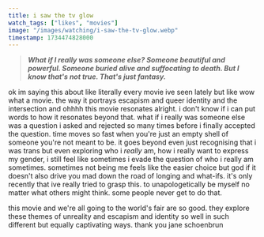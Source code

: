 ```yaml
---
title: i saw the tv glow
watch_tags: ["likes", "movies"]
image: "/images/watching/i-saw-the-tv-glow.webp"
timestamp: 1734474828000
---
```

> ***What if I really was someone else? Someone beautiful and powerful. Someone buried alive and suffocating to death. But I know that's not true. That's just fantasy.***

ok im saying this about like literally every movie ive seen lately but like wow what a movie. the way it portrays escapism and queer identity and the intersection and ohhhh this movie resonates alright. i don't know if i can put words to how it resonates beyond that. what if i really was someone else was a question i asked and rejected so many times before i finally accepted the question. time moves so fast when you're just an empty shell of someone you're not meant to be. it goes beyond even just recognising that i was trans but even exploring who i *really* am, how i really want to express my gender, i still feel like sometimes i evade the question of who i really am sometimes. sometimes not being me feels like the easier choice but god if it doesn't also drive you mad down the road of longing and what-ifs. it's only recently that ive really tried to grasp this. to unapologetically be myself no matter what others might think. some people never get to do that.

this movie and we're all going to the world's fair are so good. they explore these themes of unreality and escapism and identity so well in such different but equally captivating ways. thank you jane schoenbrun